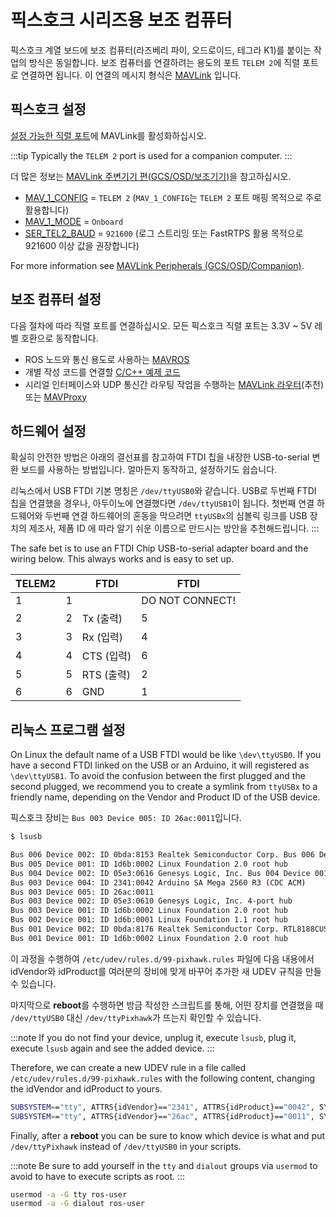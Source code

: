# 픽스호크 시리즈용 보조 컴퓨터

픽스호크 계열 보드에 보조 컴퓨터(라즈베리 파이, 오드로이드, 테그라 K1)를 붙이는 작업의 방식은 동일합니다. 보조 컴퓨터를 연결하려는 용도의 포트 `TELEM 2`에 직렬 포트로 연결하면 됩니다. 이 연결의 메시지 형식은 [MAVLink](https://mavlink.io/en/) 입니다.

## 픽스호크 설정

[설정 가능한 직렬 포트](../peripherals/serial_configuration.md)에 MAVLink를 활성화하십시오.

:::tip
Typically the `TELEM 2` port is used for a companion computer.
:::

더 많은 정보는 [MAVLink 주변기기 편(GCS/OSD/보조기기)](../peripherals/mavlink_peripherals.md)을 참고하십시오.
* [MAV_1_CONFIG](../advanced_config/parameter_reference.md#MAV_1_CONFIG) = `TELEM 2` (`MAV_1_CONFIG`는 `TELEM 2` 포트 매핑 목적으로 주로 활용합니다)
* [MAV_1_MODE](../advanced_config/parameter_reference.md#MAV_1_MODE) = `Onboard`
* [SER_TEL2_BAUD](../advanced_config/parameter_reference.md#SER_TEL2_BAUD) = `921600` (로그 스트리밍 또는 FastRTPS 활용 목적으로 921600 이상 값을 권장합니다)

For more information see [MAVLink Peripherals (GCS/OSD/Companion)](../peripherals/mavlink_peripherals.md).


## 보조 컴퓨터 설정

다음 절차에 따라 직렬 포트를 연결하십시오. 모든 픽스호크 직렬 포트는 3.3V ~ 5V 레벨 호환으로 동작합니다.

  * ROS 노드와 통신 용도로 사용하는 [MAVROS](../ros/mavros_installation.md)
  * 개별 작성 코드를 연결할 [C/C++ 예제 코드](https://github.com/mavlink/c_uart_interface_example)
  * 시리얼 인터페이스와 UDP 통신간 라우팅 작업을 수행하는 [MAVLink 라우터](https://github.com/intel/mavlink-router)(추천) 또는 [MAVProxy](https://ardupilot.org/mavproxy/)

## 하드웨어 설정

확실히 안전한 방법은 아래의 결선표를 참고하여 FTDI 칩을 내장한 USB-to-serial 변환 보드를 사용하는 방법입니다. 얼마든지 동작하고, 설정하기도 쉽습니다.

리눅스에서 USB FTDI 기본 명칭은 `/dev/ttyUSB0`와 같습니다. USB로 두번째 FTDI 칩을 연결했을 경우나, 아두이노에 연결했다면 `/dev/ttyUSB1`이 됩니다. 첫번째 연결 하드웨어와 두번째 연결 하드웨어의 혼동을 막으려면 `ttyUSBx`의 심볼릭 링크를 USB 장치의 제조사, 제폼 ID 에 따라 알기 쉬운 이름으로 만드시는 방안을 추천해드립니다.
:::

The safe bet is to use an FTDI Chip USB-to-serial adapter board and the wiring below. This always works and is easy to set up.

| TELEM2 |   | FTDI     | FTDI            |
| ------ | - | -------- | --------------- |
| 1      | 1 |          | DO NOT CONNECT! |
| 2      | 2 | Tx  (출력) | 5               |
| 3      | 3 | Rx  (입력) | 4               |
| 4      | 4 | CTS (입력) | 6               |
| 5      | 5 | RTS (출력) | 2               |
| 6      | 6 | GND      | 1               |

## 리눅스 프로그램 설정

On Linux the default name of a USB FTDI would be like `\dev\ttyUSB0`. If you have a second FTDI linked on the USB or an Arduino, it will registered as `\dev\ttyUSB1`. To avoid the confusion between the first plugged and the second plugged, we recommend you to create a symlink from `ttyUSBx` to a friendly name, depending on the Vendor and Product ID of the USB device.

픽스호크 장비는 `Bus 003 Device 005: ID 26ac:0011`입니다.

```sh
$ lsusb

Bus 006 Device 002: ID 0bda:8153 Realtek Semiconductor Corp. Bus 006 Device 001: ID 1d6b:0003 Linux Foundation 3.0 root hub
Bus 005 Device 001: ID 1d6b:0002 Linux Foundation 2.0 root hub
Bus 004 Device 002: ID 05e3:0616 Genesys Logic, Inc. Bus 004 Device 001: ID 1d6b:0003 Linux Foundation 3.0 root hub
Bus 003 Device 004: ID 2341:0042 Arduino SA Mega 2560 R3 (CDC ACM)
Bus 003 Device 005: ID 26ac:0011
Bus 003 Device 002: ID 05e3:0610 Genesys Logic, Inc. 4-port hub
Bus 003 Device 001: ID 1d6b:0002 Linux Foundation 2.0 root hub
Bus 002 Device 001: ID 1d6b:0001 Linux Foundation 1.1 root hub
Bus 001 Device 002: ID 0bda:8176 Realtek Semiconductor Corp. RTL8188CUS 802.11n WLAN Adapter
Bus 001 Device 001: ID 1d6b:0002 Linux Foundation 2.0 root hub
```

이 과정을 수행하여 `/etc/udev/rules.d/99-pixhawk.rules` 파일에 다음 내용에서 idVendor와 idProduct를 여러분의 장비에 맞게 바꾸어 추가한 새 UDEV 규칙을 만들 수 있습니다.

마지막으로 **reboot**를 수행하면 방금 작성한 스크립트를 통해, 어떤 장치를 연결했을 때 `/dev/ttyUSB0` 대신 `/dev/ttyPixhawk`가 뜨는지 확인할 수 있습니다.

:::note
If you do not find your device, unplug it, execute `lsusb`, plug it, execute `lsusb` again and see the added device.
:::

Therefore, we can create a new UDEV rule in a file called `/etc/udev/rules.d/99-pixhawk.rules` with the following content, changing the idVendor and idProduct to yours.

```sh
SUBSYSTEM=="tty", ATTRS{idVendor}=="2341", ATTRS{idProduct}=="0042", SYMLINK+="ttyArduino"
SUBSYSTEM=="tty", ATTRS{idVendor}=="26ac", ATTRS{idProduct}=="0011", SYMLINK+="ttyPixhawk"
```

Finally, after a **reboot** you can be sure to know which device is what and put `/dev/ttyPixhawk` instead of `/dev/ttyUSB0` in your scripts.

:::note
Be sure to add yourself in the `tty` and `dialout` groups via `usermod` to avoid to have to execute scripts as root.
:::

```sh
usermod -a -G tty ros-user
usermod -a -G dialout ros-user
```
